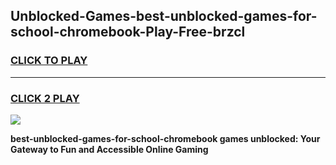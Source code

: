 
## Unblocked-Games-best-unblocked-games-for-school-chromebook-Play-Free-brzcl
<h3>
<a href="https://premium76.site?title=best-unblocked-games-for-school-chromebook&ref=15A">CLICK TO PLAY</a></h3>
<hr>

<h3>
<a href="https://premium76.site?title=best-unblocked-games-for-school-chromebook&ref=15A">CLICK 2 PLAY</a>
  
</h3>

<a href="https://premium76.site?title=best-unblocked-games-for-school-chromebook&ref=15A"><img src="https://clearcache.store/games.png"></a>


**best-unblocked-games-for-school-chromebook games unblocked: Your Gateway to Fun and Accessible Online Gaming**
